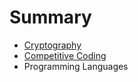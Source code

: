 # Summary

* [Cryptography](cryptography.md)
* [Competitive Coding](competitive_coding.md)
* Programming Languages

